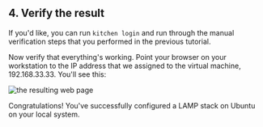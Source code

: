 ## 4. Verify the result

If you'd like, you can run `kitchen login` and run through the manual verification steps that you performed in the previous tutorial.

Now verify that everything's working. Point your browser on your workstation to the IP address that we assigned to the virtual machine, 192.168.33.33. You'll see this:

![the resulting web page](/assets/images/misc/webapp_result_test_kitchen.png)

Congratulations! You've successfully configured a LAMP stack on Ubuntu on your local system.
